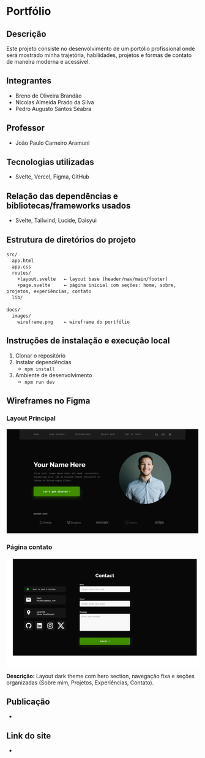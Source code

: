 # Portfólio

## Descrição
Este projeto consiste no desenvolvimento de um portólio profissional onde será mostrado minha trajetória, habilidades, projetos e formas de contato de maneira moderna
e acessível.

## Integrantes
- Breno de Oliveira Brandão 
- Nicolas Almeida Prado da Silva	
- Pedro Augusto Santos Seabra	

## Professor
- João Paulo Carneiro Aramuni



## Tecnologias utilizadas
- Svelte, Vercel, Figma, GitHub
 
## Relação das dependências e bibliotecas/frameworks usados
- Svelte, Tailwind, Lucide, Daisyui


## Estrutura de diretórios do projeto
```
src/
  app.html
  app.css
  routes/
    +layout.svelte   ← layout base (header/nav/main/footer)
    +page.svelte     ← página inicial com seções: home, sobre, projetos, experiências, contato
  lib/
    
docs/
  images/
    wireframe.png    ← wireframe do portfólio
```

## Instruções de instalação e execução local
1. Clonar o repositório
2. Instalar dependências
   - `npm install`
3. Ambiente de desenvolvimento
   - `npm run dev`

## Wireframes no Figma

### Layout Principal
![Wireframe do Portfólio](docs/images/wireframe.png)
### Página contato
![Wireframe do Portfólio](docs/images/Contact.png)



**Descrição:** Layout dark theme com hero section, navegação fixa e seções organizadas (Sobre mim, Projetos, Experiências, Contato).

## Publicação
- 

## Link do site 
- 